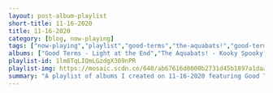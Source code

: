 ```yaml
---
layout: post-album-playlist
short-title: 11-16-2020
title: 11-16-2020
category: [blog, now-playing]
tags: ["now-playing","playlist","good-terms","the-aquabats!","good-terms","various-artists","funeral-for-a-friend","cursive"]
albums: ["Good Terms - Light at the End","The Aquabats! - Kooky Spooky... In Stereo!","Good Terms - Light at the End","Various Artists - Detroit 2","Funeral For A Friend - Hours","Cursive - Material Ain't Nothing"]
playlist-id: 1lm8TqLIQmLGzdgX309nPR
playlist-img: https://mosaic.scdn.co/640/ab67616d0000b2731d45b1897a1daadc2dd2898bab67616d0000b2735c92ed1239d3f3520226b2a3ab67616d0000b273b1b3fdd23be4c158d4d2c32fab67616d0000b273d3df125db052cca6d13acbfb
summary: "A playlist of albums I created on 11-16-2020 featuring Good Terms, The Aquabats!, Good Terms, Various Artists, Funeral For A Friend, and Cursive"
---
```

